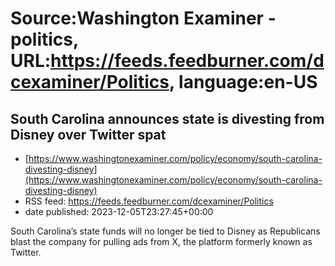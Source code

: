 # Source:Washington Examiner - politics, URL:https://feeds.feedburner.com/dcexaminer/Politics, language:en-US

## South Carolina announces state is divesting from Disney over Twitter spat
 - [https://www.washingtonexaminer.com/policy/economy/south-carolina-divesting-disney](https://www.washingtonexaminer.com/policy/economy/south-carolina-divesting-disney)
 - RSS feed: https://feeds.feedburner.com/dcexaminer/Politics
 - date published: 2023-12-05T23:27:45+00:00

South Carolina’s state funds will no longer be tied to Disney as Republicans blast the company for pulling ads from X, the platform formerly known as Twitter.

